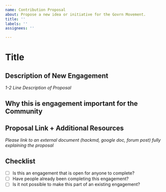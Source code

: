 ```yaml
---
name: Contribution Proposal
about: Propose a new idea or initiative for the Govrn Movement.
title: ''
labels: ''
assignees: ''

---
```


# Title

## Description of New Engagement
_1-2 Line Description of Proposal_

## Why this is engagement important for the Community

## Proposal Link + Additional Resources
_Please link to an external document (hackmd, google doc, forum post) fully explaining the proposal_

## Checklist
- [ ] Is this an engagement that is open for anyone to complete?
- [ ] Have people already been completing this engagement?
- [ ] Is it not possible to make this part of an existing engagement?
